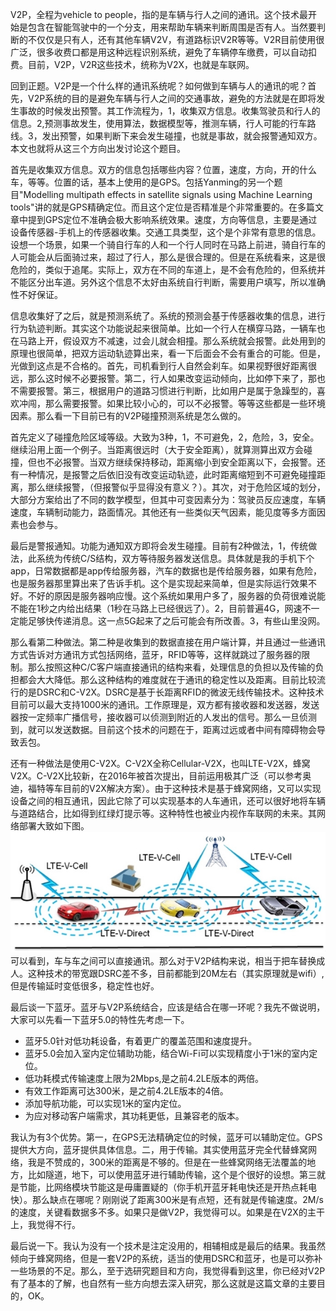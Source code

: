 V2P，全程为vehicle to people，指的是车辆与行人之间的通讯。这个技术最开始是包含在智能驾驶中的一个分支，用来帮助车辆来判断周围是否有人。当然要判断的不仅仅是只有人，还有其他车辆V2V，有道路标识V2R等等。V2R目前使用很广泛，很多收费口都是用这种远程识别系统，避免了车辆停车缴费，可以自动扣费。目前，V2P，V2R这些技术，统称为V2X，也就是车联网。  

回到正题。V2P是一个什么样的通讯系统呢？如何做到车辆与人的通讯的呢？首先，V2P系统的目的是避免车辆与行人之间的交通事故，避免的方法就是在即将发生事故的时候发出预警。其工作流程为，1，收集双方信息。收集驾驶员和行人的信息。2,预测事故发生，使用算法，数据模型等，推测车辆，行人可能的行车路线。3，发出预警，如果判断下来会发生碰撞，也就是事故，就会报警通知双方。本文也就将从这三个方向出发讨论这个题目。  

首先是收集双方信息。双方的信息包括哪些内容？位置，速度，方向，开的什么车，等等。位置的话，基本上使用的是GPS。包括Yanming的另一个题目"Modelling multipath effects in satellite signals using Machine Learning tools"讲的就是GPS精确定位。而且这个定位是否精准是个非常重要的。在多篇文章中提到GPS定位不准确会极大影响系统效果。速度，方向等信息，主要是通过设备传感器-手机上的传感器收集。交通工具类型，这个是个非常有意思的信息。设想一个场景，如果一个骑自行车的人和一个行人同时在马路上前进，骑自行车的人可能会从后面骑过来，超过了行人，那么是很合理的。但是在系统看来，这是很危险的，类似于追尾。实际上，双方在不同的车道上，是不会有危险的，但系统并不能区分出车道。另外这个信息不太好由系统自行判断，需要用户填写，所以准确性不好保证。

信息收集好了之后，就是预测系统了。系统的预测会基于传感器收集的信息，进行行为轨迹判断。其实这个功能说起来很简单。比如一个行人在横穿马路，一辆车也在马路上开，假设双方不减速，过会儿就会相撞。那么系统就会报警。此处用到的原理也很简单，把双方运动轨迹算出来，看一下后面会不会有重合的可能。但是，光做到这点是不合格的。首先，司机看到行人自然会刹车。如果视野很好距离很远，那么这时候不必要报警。第二，行人如果改变运动倾向，比如停下来了，那也不需要报警。第三，根据用户的道路习惯进行判断，比如用户是属于急躁型的，喜欢冲闯，那么需要报警。如果比较小心的，可以不必报警。等等这些都是一些环境因素。那么看一下目前已有的V2P碰撞预测系统是怎么做的。

首先定义了碰撞危险区域等级。大致为3种，1，不可避免，2，危险，3，安全。继续沿用上面一个例子。当距离很远时（大于安全距离），就算测算出双方会碰撞，但也不必报警。当双方继续保持移动，距离缩小到安全距离以下，会报警。还有一种情况，是报警之后依旧没有改变运动轨迹，此时距离缩短到不可避免碰撞距离，那么继续报警，（但报警似乎显得没有意义？）。其次，对于危险区域的划分，大部分方案给出了不同的数学模型，但其中可变因素分为：驾驶员反应速度，车辆速度，车辆制动能力，路面情况。其他还有一些类似天气因素，能见度等多方面因素也会参与。

最后是警报通知。功能为通知双方即将会发生碰撞。目前有2种做法，1，传统做法，此系统为传统C/S结构，双方等待服务器发送信息。具体就是我的手机下个app，日常数据都是app传给服务器，汽车的数据也是传给服务器，如果有危险，也是服务器那里算出来了告诉手机。这个是实现起来简单，但是实际运行效果不好。不好的原因是服务器响应慢。这个系统如果用户多了，服务器的负荷很难说能不能在1秒之内给出结果（1秒在马路上已经很远了）。2，目前普遍4G，网速不一定能足够快传递消息。这一点5G起来了之后可能会有所改善。3，有些山里没网。

那么看第二种做法。第二种是收集到的数据直接在用户端计算，并且通过一些通讯方式告诉对方通讯方式包括网络，蓝牙，RFID等等，这样就跳过了服务器的限制。那么按照这种C/C客户端直接通讯的结构来看，处理信息的负担以及传输的负担都会大大降低。那么这种结构的难度就在于通讯的稳定性以及距离。目前比较流行的是DSRC和C-V2X。DSRC是基于长距离RFID的微波无线传输技术。这种技术目前可以最大支持1000米的通讯。工作原理是，双方都有接收器和发送器，发送器按一定频率广播信号，接收器可以侦测到附近的人发出的信号。那么一旦侦测到，就可以发送数据。目前这个技术的问题在于，距离过远或者中间有障碍物会导致丢包。

还有一种做法是使用C-V2X。C-V2X全称Cellular-V2X，也叫LTE-V2X，蜂窝V2X。C-V2X比较新，在2016年被首次提出，目前运用极其广泛（可以参考奥迪，福特等车目前的V2X解决方案）。由于这种技术是基于蜂窝网络，又可以实现设备之间的相互通讯，因此它除了可以实现基本的人车通讯，还可以很好地将车辆与道路结合，比如得到红绿灯提示等。这种特性也被业内视作车联网的未来。其网络部署大致如下图。  
![C-V2X](./images/我对V2P系统的一点看法-1.jpg)  
可以看到，车与车之间可以直接通讯。那么对于V2P结构来说，相当于把车替换成人。这种技术的带宽跟DSRC差不多，目前都能到20M左右（其实原理就是wifi）,但是传输延时变低很多，稳定性也好。

最后谈一下蓝牙。蓝牙与V2P系统结合，应该是结合在哪一环呢？我先不做说明，大家可以先看一下蓝牙5.0的特性先考虑一下。
+ 蓝牙5.0针对低功耗设备，有着更广的覆盖范围和速度提升。
+ 蓝牙5.0会加入室内定位辅助功能，结合Wi-Fi可以实现精度小于1米的室内定位。
+ 低功耗模式传输速度上限为2Mbps,是之前4.2LE版本的两倍。
+ 有效工作距离可达300米，是之前4.2LE版本的4倍。
+ 添加导航功能，可以实现1米的室内定位。
+ 为应对移动客户端需求，其功耗更低，且兼容老的版本。  

我认为有3个优势。第一，在GPS无法精确定位的时候，蓝牙可以辅助定位。GPS提供大方向，蓝牙提供具体信息。二，用于传输。其实使用蓝牙完全代替蜂窝网络，我是不赞成的，300米的距离是不够的。但是在一些蜂窝网络无法覆盖的地方，比如隧道，地下，可以使用蓝牙进行辅助传输，这个是个很好的设想。第三就是节能，比网络模块节能这是毋庸置疑的（你手机开蓝牙耗电快还是开热点耗电快）。那么缺点在哪呢？刚刚说了距离300米是有点短，还有就是传输速度。2M/s的速度，关键看数据多不多。如果只是做V2P，我觉得可以。如果是在V2X的主干上，我觉得不行。

最后说一下。我认为没有一个技术是注定没用的，相辅相成是最后的结果。我虽然倾向于蜂窝网络，但是一套V2P的系统，适当的使用DSRC和蓝牙，也是可以弥补一些场景的不足。那么，至于选研究题目和方向，我觉得看到这里，你已经对V2P有了基本的了解，也自然有一些方向想去深入研究，那么这就是这篇文章的主要目的，OK。